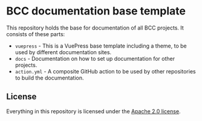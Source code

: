 # BCC documentation base template

This repository holds the base for documentation of all BCC projects. It consists of these parts:
- `vuepress` - This is a VuePress base template including a theme, to be used by different documentation sites.
- `docs` - Documentation on how to set up documentation for other projects.
- `action.yml` - A composite GitHub action to be used by other repositories to build the documentation.

## License
Everything in this repository is licensed under the [Apache 2.0 license](./LICENSE).